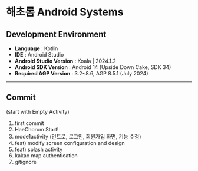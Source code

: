 # 해초롬 Android Systems

## Development Environment
- **Language** :  Kotlin
- **IDE** :  Android Studio
- **Android Studio Version** :  Koala | 2024.1.2
- **Android SDK Version** :  Android 14 (Upside Down Cake, SDK 34)
- **Required AGP Version** :  3.2~8.6, AGP 8.5.1 (July 2024)

---

## Commit
(start with Empty Activity)
1) first commit
2) HaeChorom Start!
3) mode1activity (인트로, 로그인, 회원가입 화면, 기능 수정)
4) feat) modify screen configuration and design
5) feat) splash activity
6) kakao map authentication
7) gitignore
